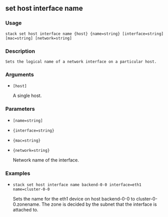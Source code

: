 ## set host interface name

### Usage

`stack set host interface name {host} {name=string} [interface=string] [mac=string] [network=string]`

### Description


	Sets the logical name of a network interface on a particular host.

	

### Arguments

* `[host]`

   A single host.


### Parameters
* `[name=string]`
* `{interface=string}`
* `{mac=string}`
* `{network=string}`

   Network name of the interface.

### Examples

* `stack set host interface name backend-0-0 interface=eth1 name=cluster-0-0`

   Sets the name for the eth1 device on host backend-0-0 to
	cluster-0-0.zonename. The zone is decided by the subnet that the
	interface is attached to.



